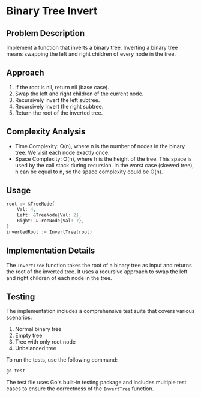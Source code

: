 # Binary Tree Invert

## Problem Description

Implement a function that inverts a binary tree. Inverting a binary tree means swapping the left and right children of every node in the tree.

## Approach

1. If the root is nil, return nil (base case).
2. Swap the left and right children of the current node.
3. Recursively invert the left subtree.
4. Recursively invert the right subtree.
5. Return the root of the inverted tree.

## Complexity Analysis

- Time Complexity: O(n), where n is the number of nodes in the binary tree. We visit each node exactly once.
- Space Complexity: O(h), where h is the height of the tree. This space is used by the call stack during recursion. In the worst case (skewed tree), h can be equal to n, so the space complexity could be O(n).

## Usage

```go
root := &TreeNode{
    Val: 4,
    Left: &TreeNode{Val: 2},
    Right: &TreeNode{Val: 7},
}
invertedRoot := InvertTree(root)
```

## Implementation Details

The `InvertTree` function takes the root of a binary tree as input and returns the root of the inverted tree. It uses a recursive approach to swap the left and right children of each node in the tree.

## Testing

The implementation includes a comprehensive test suite that covers various scenarios:

1. Normal binary tree
2. Empty tree
3. Tree with only root node
4. Unbalanced tree

To run the tests, use the following command:

```bash
go test
```

The test file uses Go's built-in testing package and includes multiple test cases to ensure the correctness of the `InvertTree` function.
